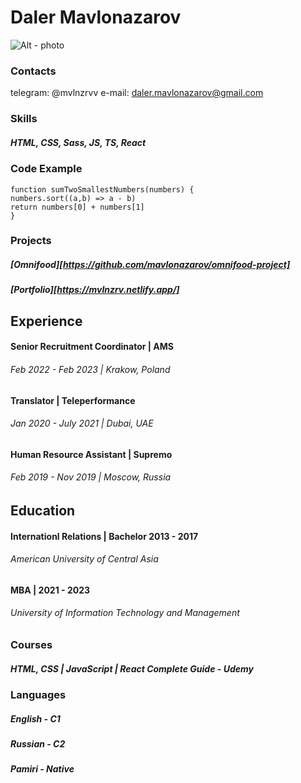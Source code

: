 # Daler Mavlonazarov

![Alt - photo](https://sun9-36.userapi.com/impg/fx32bS9ucpDuvx5cFu8qyz7RGR99WgGcjXgk9w/y5UcngmrNwM.jpg?size=1024x1792&quality=96&sign=7225e0d4eceede1e4c54709e92d83d05&type=album "photo")

### Contacts
telegram: @mvlnzrvv
e-mail: daler.mavlonazarov@gmail.com

### Skills
##### HTML, CSS, Sass, JS, TS, React

### Code Example
```
function sumTwoSmallestNumbers(numbers) {
numbers.sort((a,b) => a - b)
return numbers[0] + numbers[1]
}
```

### Projects
##### [Omnifood][https://github.com/mavlonazarov/omnifood-project]
##### [Portfolio][https://mvlnzrv.netlify.app/]

## Experience

#### Senior Recruitment Coordinator | AMS
###### Feb 2022 - Feb 2023 | Krakow, Poland

#### Translator | Teleperformance
###### Jan 2020 - July 2021 | Dubai, UAE

#### Human Resource Assistant | Supremo
###### Feb 2019 - Nov 2019 | Moscow, Russia

## Education

#### Internationl Relations | Bachelor 2013 - 2017
###### American University of Central Asia

#### MBA | 2021 - 2023
###### University of Information Technology and Management

### Courses
##### HTML, CSS | JavaScript | React Complete Guide - Udemy

### Languages
##### English - C1
##### Russian - C2
##### Pamiri - Native
